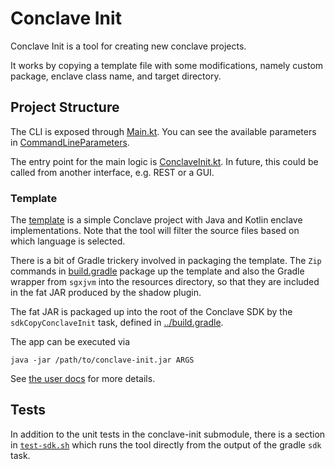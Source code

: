 # Conclave Init
Conclave Init is a tool for creating new conclave projects.

It works by copying a template file with some modifications, namely custom package, enclave class name, and target directory.

## Project Structure
The CLI is exposed through [Main.kt](src/main/kotlin/com/r3/conclave/init/cli/Main.kt). You can see the available parameters in [CommandLineParameters](src/main/kotlin/com/r3/conclave/init/cli/CommandLineParameters.kt).

The entry point for the main logic is [ConclaveInit.kt](src/main/kotlin/com/r3/conclave/init/ConclaveInit.kt). In future, this could be called from another interface, e.g. REST or a GUI.

### Template
The [template](template/) is a simple Conclave project with Java and Kotlin enclave implementations. Note that the tool will filter the source files based on which language is selected.

There is a bit of Gradle trickery involved in packaging the template. The `Zip` commands in [build.gradle](build.gradle) package up the template and also the Gradle wrapper from `sgxjvm`  into the resources directory, so that they are included in the fat JAR produced by the shadow plugin.

The fat JAR is packaged up into the root of the Conclave SDK by the `sdkCopyConclaveInit` task, defined in [../build.gradle](../build.gradle).

The app can be executed via 
```
java -jar /path/to/conclave-init.jar ARGS
```

See [the user docs](../docs/docs/conclave-init.md) for more details.

## Tests
In addition to the unit tests in the conclave-init submodule, there is a section in [`test-sdk.sh`](../test-sdk.sh) which runs the tool directly from the output of the gradle `sdk` task.

